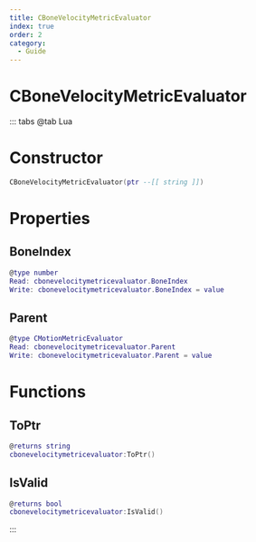 ```yaml
---
title: CBoneVelocityMetricEvaluator
index: true
order: 2
category:
  - Guide
---
```


# CBoneVelocityMetricEvaluator

::: tabs
@tab Lua
# Constructor
```lua
CBoneVelocityMetricEvaluator(ptr --[[ string ]])
```
# Properties
## BoneIndex 
```lua
@type number
Read: cbonevelocitymetricevaluator.BoneIndex
Write: cbonevelocitymetricevaluator.BoneIndex = value
```
## Parent 
```lua
@type CMotionMetricEvaluator
Read: cbonevelocitymetricevaluator.Parent
Write: cbonevelocitymetricevaluator.Parent = value
```
# Functions
## ToPtr
```lua
@returns string
cbonevelocitymetricevaluator:ToPtr()
```
## IsValid
```lua
@returns bool
cbonevelocitymetricevaluator:IsValid()
```

:::